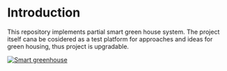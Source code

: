 # Introduction
This repository implements partial smart green house system. The project itself cana be cosidered as a test platform for approaches and ideas for green housing, thus project is upgradable.

[![Smart greenhouse](http://img.youtube.com/vi/ukKui8jg3kg/0.jpg)](http://www.youtube.com/watch?v=SukKui8jg3kg "Smart greenhouse")
